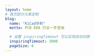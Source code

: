 ```yaml
---
layout: home
# 首页部分元素定制
blog:
  name: "KiCad华秋"
  motto: PCB EDA 行业一手咨询

  # 设置 inspiringTimeout 可以实现自动切换
  inspiringTimeout: 3000
  pageSize: 6
---
```

